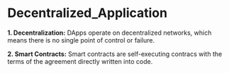 # Decentralized_Application

**1. Decentralization:**
     DApps operate on decentralized networks, which means there is no single point of control or failure.

**2. Smart Contracts:**
     Smart contracts are self-executing contracs with the terms of the agreement directly written into code.
